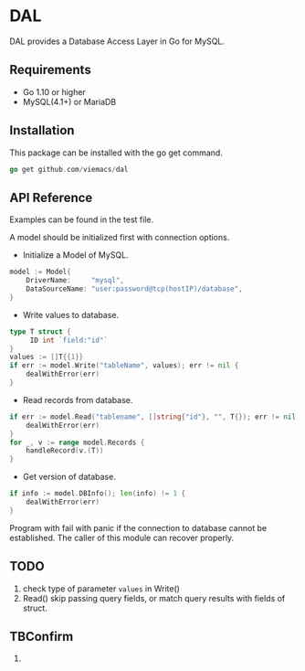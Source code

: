 DAL
===

DAL provides a Database Access Layer in Go for MySQL.

## Requirements
- Go 1.10 or higher
- MySQL(4.1+) or MariaDB

## Installation
This package can be installed with the go get command.

``` go
go get github.com/viemacs/dal
```

## API Reference
Examples can be found in the test file.

A model should be initialized first with connection options.

- Initialize a Model of MySQL.

``` go
model := Model{
    DriverName:     "mysql",
    DataSourceName: "user:password@tcp(hostIP)/database",
}
```

- Write values to database.

``` go
type T struct {
     ID int `field:"id"`
}
values := []T{{1}}
if err := model.Write("tableName", values); err != nil {
	dealWithError(err)
}
```

- Read records from database.

``` go
if err := model.Read("tablename", []string{"id"}, "", T{}); err != nil {
	dealWithError(err)
}
for _, v := range model.Records {
    handleRecord(v.(T))
}
```

- Get version of database.

``` go
if info := model.DBInfo(); len(info) != 1 {
	dealWithError(err)
}
```


Program with fail with panic if the connection to database cannot be established. The caller of this module can recover properly.

## TODO
1. check type of parameter `values` in Write()
2. Read() skip passing query fields, or match query results with fields of struct.

## TBConfirm
1. 
